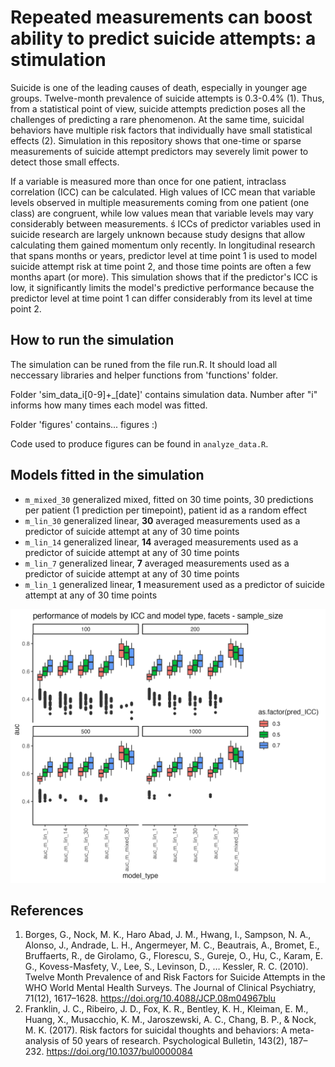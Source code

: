 # Repeated measurements can boost ability to predict suicide attempts: a stimulation

Suicide is one of the leading causes of death, especially in younger age groups. Twelve-month prevalence of suicide attempts is 0.3-0.4% (1). Thus, from a statistical point of view, suicide attempts prediction poses all the challenges of predicting a rare phenomenon. At the same time, suicidal behaviors have multiple risk factors that individually have small statistical effects (2). Simulation in this repository shows that one-time or sparse measurements of suicide attempt predictors may severely limit power to detect those small effects. 

If a variable is measured more than once for one patient, intraclass correlation (ICC) can be calculated. High values of ICC mean that variable levels observed in multiple measurements coming from one patient (one class) are congruent, while low values mean that variable levels may vary considerably between measurements. 
ś
ICCs of predictor variables used in suicide research are largely unknown because study designs that allow calculating them gained momentum only recently. In longitudinal research that spans months or years, predictor level at time point 1 is used to model suicide attempt risk at time point 2, and those time points are often a few months apart (or more). This simulation shows that if the predictor's ICC is low, it significantly limits the model's predictive performance because the predictor level at time point 1 can differ considerably from its level at time point 2. 

## How to run the simulation

The simulation can be runed from the file run.R. It should load all neccessary libraries and helper functions from 'functions' folder.

Folder 'sim_data_i[0-9]+_[date]' contains simulation data. Number after "i" informs how many times each model was fitted.

Folder 'figures' contains... figures :)

Code used to produce figures can be found in `analyze_data.R`.

## Models fitted in the simulation

- `m_mixed_30` generalized mixed, fitted on 30 time points, 30 predictions per patient (1 prediction per timepoint), patient id as a random effect
- `m_lin_30` generalized linear, **30** averaged measurements used as a predictor of suicide attempt at any of 30 time points 
- `m_lin_14` generalized linear, **14** averaged measurements used as a predictor of suicide attempt at any of 30 time points 
- `m_lin_7` generalized linear, **7** averaged measurements used as a predictor of suicide attempt at any of 30 time points 
- `m_lin_1` generalized linear, **1** measurement used as a predictor of suicide attempt at any of 30 time points 

![](figures/icc_type_n.png)

## References

1. Borges, G., Nock, M. K., Haro Abad, J. M., Hwang, I., Sampson, N. A., Alonso, J., Andrade, L. H., Angermeyer, M. C., Beautrais, A., Bromet, E., Bruffaerts, R., de Girolamo, G., Florescu, S., Gureje, O., Hu, C., Karam, E. G., Kovess-Masfety, V., Lee, S., Levinson, D., … Kessler, R. C. (2010). Twelve Month Prevalence of and Risk Factors for Suicide Attempts in the WHO World Mental Health Surveys. The Journal of Clinical Psychiatry, 71(12), 1617–1628. https://doi.org/10.4088/JCP.08m04967blu
2. Franklin, J. C., Ribeiro, J. D., Fox, K. R., Bentley, K. H., Kleiman, E. M., Huang, X., Musacchio, K. M., Jaroszewski, A. C., Chang, B. P., & Nock, M. K. (2017). Risk factors for suicidal thoughts and behaviors: A meta-analysis of 50 years of research. Psychological Bulletin, 143(2), 187–232. https://doi.org/10.1037/bul0000084
